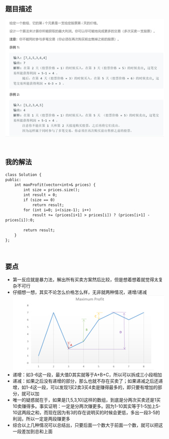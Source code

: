 ## 题目描述
![](img/122-description.png)

<br />

## 我的解法
```
class Solution {
public:
    int maxProfit(vector<int>& prices) {
        int size = prices.size();
        int result = 0;
        if (size == 0)
            return result;
        for (int i=0; i<(size-1); i++)
            result += (prices[i+1] > prices[i]) ? (prices[i+1] - prices[i]):0;
        
        return result;
    }
};
```

<br />

## 要点

- 第一反应就是暴力法，解出所有买卖方案然后比较，但是想着想着就觉得太复杂不可行
- 仔细想一想，其实不论怎么价格怎么样，无非就两种情况，递增/递减
![](img/122-solution.png)
- 递增：如3-6这一段，最大值D其实就等于A+B+C，所以可以拆成三小段相加
- 递减：如果之后没有递增的部分，那么也就不存在买卖了；如果递减之后还递增，如1-4这一段，可以发现1买2卖3买4卖是赚得最多的，即只要有增加的部分，就可以加
- 唯一的疑惑就在于，如果是[1,5,3,10]这样的数组，到底是分两次买卖还是1买10卖赚得多。事实证明：一定是分两次赚更多。因为1-10其实等于1-5加上5-10这两段之和，而现在因为有3的存在说明买的时候会更低，多出一段3-5的利润，所以一定是两段赚更多
- 综合以上几种情况可以总结出，只要后面一个数大于前面一个数，就可以把这一段差加到总和上面
